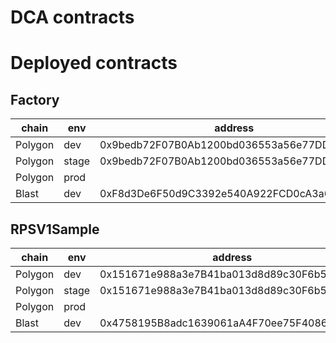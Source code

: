 # DCA contracts

# Deployed contracts

## Factory

| chain   | env   | address                                    |
| ------- | ----- | ------------------------------------------ |
| Polygon | dev   | 0x9bedb72F07B0Ab1200bd036553a56e77DD241037 |
| Polygon | stage | 0x9bedb72F07B0Ab1200bd036553a56e77DD241037 |
| Polygon | prod  |                                            |
| Blast   | dev   | 0xF8d3De6F50d9C3392e540A922FCD0cA3a69e9a80 |

## RPSV1Sample

| chain   | env   | address                                    |
| ------- | ----- | ------------------------------------------ |
| Polygon | dev   | 0x151671e988a3e7B41ba013d8d89c30F6b53de929 |
| Polygon | stage | 0x151671e988a3e7B41ba013d8d89c30F6b53de929 |
| Polygon | prod  |                                            |
| Blast   | dev   | 0x4758195B8adc1639061aA4F70ee75F4086f349C7 |
